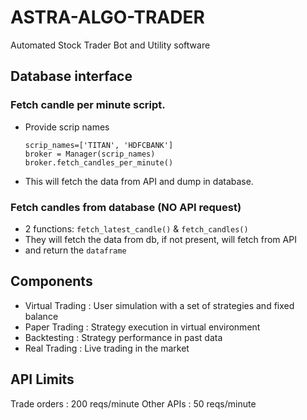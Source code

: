 # ASTRA-ALGO-TRADER
Automated Stock Trader Bot and Utility software


## Database interface

### Fetch candle per minute script. 
- Provide scrip names
  ```
  scrip_names=['TITAN', 'HDFCBANK']
  broker = Manager(scrip_names)
  broker.fetch_candles_per_minute()
  ```
- This will fetch the data from API and dump in database. 

### Fetch candles from database (NO API request) 
 - 2 functions: `fetch_latest_candle()` & `fetch_candles()`
 - They will fetch the data from db, if not present, will fetch from API 
 - and return the `dataframe`


## Components
- Virtual Trading : User simulation with a set of strategies and fixed balance 
- Paper Trading : Strategy execution in virtual environment
- Backtesting : Strategy performance in past data
- Real Trading : Live trading in the market

## API Limits
Trade orders : 200 reqs/minute
Other APIs : 50 reqs/minute


